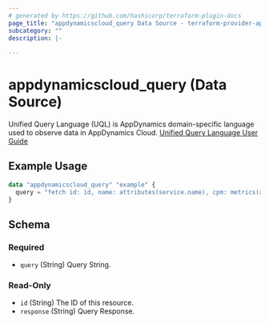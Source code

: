 ```yaml
---
# generated by https://github.com/hashicorp/terraform-plugin-docs
page_title: "appdynamicscloud_query Data Source - terraform-provider-appdynamicscloud"
subcategory: ""
description: |-
  
---
```


# appdynamicscloud_query (Data Source)

Unified Query Language (UQL) is AppDynamics domain-specific language used to observe data in AppDynamics Cloud.
[Unified Query Language User Guide](https://developer.cisco.com/docs/appdynamics/query-service/#!unified-query-langage-user-guide-introduction/unified-query-language-user-guide)

## Example Usage

```terraform
data "appdynamicscloud_query" "example" {
  query = "fetch id: id, name: attributes(service.name), cpm: metrics(apm:response_time) {source, timestamp, min, max} from entities(apm:service)[attributes(service.namespace) = 'Levitate'].out.to(apm:service_instance) since -3h"
}
```

<!-- schema generated by tfplugindocs -->
## Schema

### Required

- `query` (String) Query String.

### Read-Only

- `id` (String) The ID of this resource.
- `response` (String) Query Response.